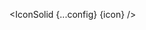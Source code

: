 <script lang="ts">
  import type { ComponentType } from 'svelte';
  const config = {
    size: "40",
    role: "presentation"
  };
  import { IconSolid } from 'svelte-supertiny';
  export let icon: ComponentType;
</script>

<IconSolid {...config} {icon} />